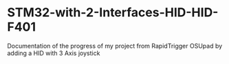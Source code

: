 # STM32-with-2-Interfaces-HID-HID-F401
 Documentation of the progress of my project from RapidTrigger OSUpad by adding a HID with 3 Axis joystick
